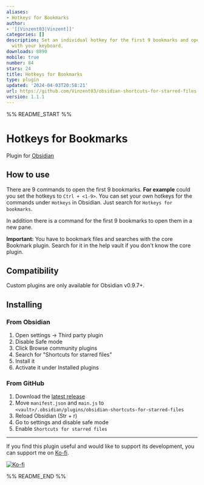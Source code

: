 ```yaml
---
aliases:
- Hotkeys for Bookmarks
author:
- '[[Vinzent03|Vinzent]]'
categories: []
description: Set an individual hotkey for the first 9 bookmarks and open them just
  with your keyboard.
downloads: 8890
mobile: true
number: 84
stars: 24
title: Hotkeys for Bookmarks
type: plugin
updated: '2024-04-03T20:58:21'
url: https://github.com/Vinzent03/obsidian-shortcuts-for-starred-files
version: 1.1.1
---
```


%% README_START %%

# Hotkeys for Bookmarks

Plugin for [Obsidian](https://obsidian.md)

## How to use
There are 9 commands to open the first 9 bookmarks. **For example** could you set the hotkeys to `Ctrl + <1-9>`. You can set your own hotkeys for the commands under `Hotkeys` in Obsidian. Just search for `Hotkeys for bookmarks`.

In addition there is a command for the first 9 bookmarks to open them in a new pane.

**Important:** You have to bookmark files and searches with the core Bookmark plugin. Search for it in the help vault if you don't know the core plugin.


## Compatibility
Custom plugins are only available for Obsidian v0.9.7+.

## Installing

### From Obsidian
1. Open settings -> Third party plugin
2. Disable Safe mode
3. Click Browse community plugins
4. Search for "Shortcuts for starred files"
5. Install it
6. Activate it under Installed plugins


### From GitHub
1. Download the [latest release](https://github.com/Vinzent03/obsidian-shortcuts-for-starred-files/releases/latest)
2. Move `manifest.json` and `main.js` to `<vault>/.obsidian/plugins/obsidian-shortcuts-for-starred-files`
3. Reload Obsidian (Str + r)
4. Go to settings and disable safe mode
5. Enable `Shortcuts for starred files`

---

If you find this plugin useful and would like to support its development, you can support me on [Ko-fi](https://Ko-fi.com/Vinzent).

[![Ko-fi](https://ko-fi.com/img/githubbutton_sm.svg)](https://ko-fi.com/F1F195IQ5)


%% README_END %%